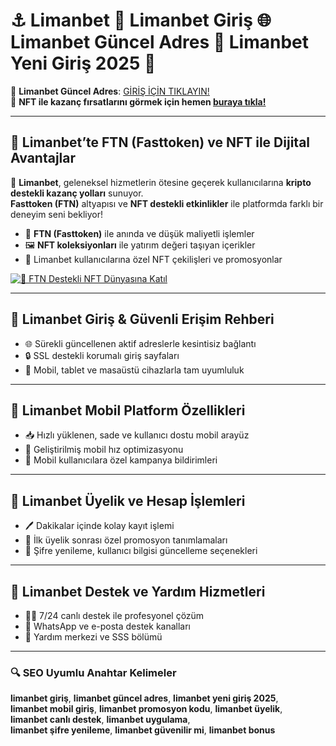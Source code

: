 # ⚓ Limanbet 🚀 Limanbet Giriş 🌐 Limanbet Güncel Adres 📱 Limanbet Yeni Giriş 2025 🎯

📍 **Limanbet Güncel Adres**: [GİRİŞ İÇİN TIKLAYIN!](https://www.betgiris.site)  
🎯 **NFT ile kazanç fırsatlarını görmek için hemen [buraya tıkla!](https://up24.live/nftclub)**

---

## 🎨 Limanbet’te FTN (Fasttoken) ve NFT ile Dijital Avantajlar

🚀 **Limanbet**, geleneksel hizmetlerin ötesine geçerek kullanıcılarına **kripto destekli kazanç yolları** sunuyor.  
**Fasttoken (FTN)** altyapısı ve **NFT destekli etkinlikler** ile platformda farklı bir deneyim seni bekliyor!

- 🏦 **FTN (Fasttoken)** ile anında ve düşük maliyetli işlemler  
- 🖼️ **NFT koleksiyonları** ile yatırım değeri taşıyan içerikler  
- 💎 Limanbet kullanıcılarına özel NFT çekilişleri ve promosyonlar

[![🚀 FTN Destekli NFT Dünyasına Katıl](https://i.postimg.cc/nrYNFfk1/FASTTOKEN-G1.jpg)](https://up24.live/nftclub)

---

## 🔑 Limanbet Giriş & Güvenli Erişim Rehberi

- 🌐 Sürekli güncellenen aktif adreslerle kesintisiz bağlantı  
- 🔒 SSL destekli korumalı giriş sayfaları  
- 📲 Mobil, tablet ve masaüstü cihazlarla tam uyumluluk

---

## 📲 Limanbet Mobil Platform Özellikleri

- 📥 Hızlı yüklenen, sade ve kullanıcı dostu mobil arayüz  
- 🚀 Geliştirilmiş mobil hız optimizasyonu  
- 🔔 Mobil kullanıcılara özel kampanya bildirimleri

---

## 📝 Limanbet Üyelik ve Hesap İşlemleri

- 🖊️ Dakikalar içinde kolay kayıt işlemi  
- 🎁 İlk üyelik sonrası özel promosyon tanımlamaları  
- 🔄 Şifre yenileme, kullanıcı bilgisi güncelleme seçenekleri

---

## 💬 Limanbet Destek ve Yardım Hizmetleri

- 🧑‍💻 7/24 canlı destek ile profesyonel çözüm  
- 📧 WhatsApp ve e-posta destek kanalları  
- 🧠 Yardım merkezi ve SSS bölümü

---

### 🔍 SEO Uyumlu Anahtar Kelimeler

**limanbet giriş**, **limanbet güncel adres**, **limanbet yeni giriş 2025**,  
**limanbet mobil giriş**, **limanbet promosyon kodu**, **limanbet üyelik**,  
**limanbet canlı destek**, **limanbet uygulama**,  
**limanbet şifre yenileme**, **limanbet güvenilir mi**, **limanbet bonus**
